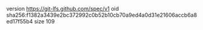 version https://git-lfs.github.com/spec/v1
oid sha256:f1382a3439e2bc372992c0b52b10cb70a9ed4a0d31e21606accb6a8ed17f55b4
size 109
